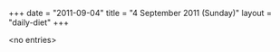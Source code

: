 +++
date = "2011-09-04"
title = "4 September 2011 (Sunday)"
layout = "daily-diet"
+++


\<no entries\>

